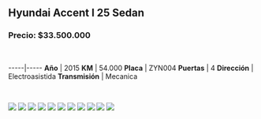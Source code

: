 ## Hyundai Accent I 25 Sedan

### Precio: $33.500.000

<p>&nbsp;</p>

-----|-----
**Año** | 2015
**KM** | 54.000
**Placa** | ZYN004
**Puertas** | 4
**Dirección** | Electroasistida
**Transmisión** | Mecanica


<p>&nbsp;</p>

<img src="images/Hyundai Accent I 25 Sedan - 0.1502.jpg?raw=true"/>
<img src="images/Hyundai Accent I 25 Sedan - 0.2127.jpg?raw=true"/>
<img src="images/Hyundai Accent I 25 Sedan - 0.3275.jpg?raw=true"/>
<img src="images/Hyundai Accent I 25 Sedan - 0.4082.jpg?raw=true"/>
<img src="images/Hyundai Accent I 25 Sedan - 0.5267.jpg?raw=true"/>
<img src="images/Hyundai Accent I 25 Sedan - 0.6523.jpg?raw=true"/>
<img src="images/Hyundai Accent I 25 Sedan - 0.7361.jpg?raw=true"/>
<img src="images/Hyundai Accent I 25 Sedan - 0.8298.jpg?raw=true"/>
<img src="images/Hyundai Accent I 25 Sedan - 0.8323.jpg?raw=true"/>
<img src="images/Hyundai Accent I 25 Sedan - 0.9022.jpg?raw=true"/>
<img src="images/Hyundai Accent I 25 Sedan - 0.9855.jpg?raw=true"/>



